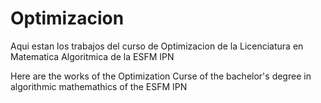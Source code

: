 # Optimizacion
Aqui estan los trabajos del curso de Optimizacion de la Licenciatura en Matematica Algoritmica de la ESFM IPN

Here are the works of the Optimization Curse of the bachelor's degree in algorithmic mathemathics of the ESFM IPN

